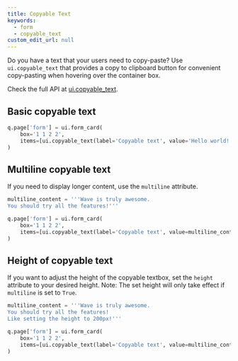 ```yaml
---
title: Copyable Text
keywords:
  - form
  - copyable_text
custom_edit_url: null
---
```


Do you have a text that your users need to copy-paste? Use `ui.copyable_text` that provides a copy to clipboard button for convenient copy-pasting when hovering over the container box.

Check the full API at [ui.copyable_text](/docs/api/ui#copyable_text).

## Basic copyable text

```py
q.page['form'] = ui.form_card(
    box='1 1 2 2',
    items=[ui.copyable_text(label='Copyable text', value='Hello world!')]
)
```

## Multiline copyable text

If you need to display longer content, use the `multiline` attribute.

```py
multiline_content = '''Wave is truly awesome.
You should try all the features!'''

q.page['form'] = ui.form_card(
    box='1 1 2 2',
    items=[ui.copyable_text(label='Copyable text', value=multiline_content, multiline=True)]
)
```

## Height of copyable text

If you want to adjust the height of the copyable textbox, set the `height` attribute to your desired height.
Note: The set height will only take effect if `multiline` is set to `True`.

```py
multiline_content = '''Wave is truly awesome.
You should try all the features!
Like setting the height to 200px!'''

q.page['form'] = ui.form_card(
    box='1 1 2 2',
    items=[ui.copyable_text(label='Copyable text', value=multiline_content, multiline=True, height='200px')]
)
```